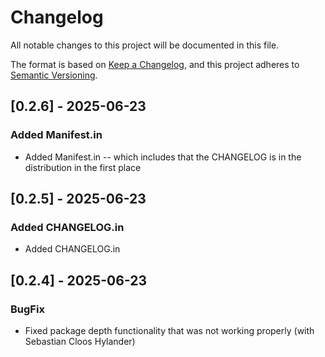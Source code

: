 # Changelog

All notable changes to this project will be documented in this file.

The format is based on [Keep a Changelog](https://keepachangelog.com/en/1.0.0/),
and this project adheres to [Semantic Versioning](https://semver.org/spec/v2.0.0.html).


## [0.2.6] - 2025-06-23
### Added Manifest.in
- Added Manifest.in -- which includes that the CHANGELOG is in the distribution in the first place

## [0.2.5] - 2025-06-23
### Added CHANGELOG.in 
- Added CHANGELOG.in

## [0.2.4] - 2025-06-23
### BugFix
- Fixed package depth functionality that was not working properly (with Sebastian Cloos Hylander)
